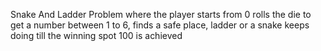 Snake And Ladder Problem where the player starts from 0 rolls the die to get a number between 1 to 6, finds a safe place, ladder or a snake keeps doing till the winning spot 100 is achieved
